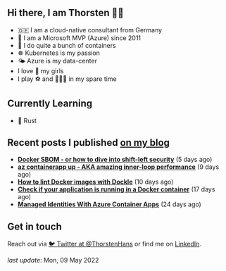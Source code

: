 ## Hi there, I am Thorsten 👋🏼

- 🇩🇪 I am a cloud-native consultant from Germany
- 🔷 I am a Microsoft MVP (Azure) since 2011
- 🐳 I do quite a bunch of containers
- ☸️ Kubernetes is my passion
- 🌤 Azure is my data-center
- I love 💞 my girls
- I play ⚽️ and 🏃🏻‍♂️ in my spare time

## Currently Learning

- 🦀 Rust

## Recent posts I published [on my blog](https://thorsten-hans.com)

- **[Docker SBOM - or how to dive into shift-left security](https://www.thorsten-hans.com/docker-sbom-dive-into-shift-left-security/)** (5 days ago)
- **[az containerapp up - AKA amazing inner-loop performance](https://www.thorsten-hans.com/az-containerapp-aka-amazing-loop-performance/)** (9 days ago)
- **[How to lint Docker images with Dockle](https://www.thorsten-hans.com/lint-docker-images-with-dockle/)** (10 days ago)
- **[Check if your application is running in a Docker container](https://www.thorsten-hans.com/check-if-application-is-running-in-docker-container/)** (17 days ago)
- **[Managed Identities With Azure Container Apps](https://www.thorsten-hans.com/managed-identities-with-azure-container-apps/)** (24 days ago)

## Get in touch

Reach out via [🐦 Twitter at @ThorstenHans](https://twitter.com/ThorstenHans) or find me on [LinkedIn](https://linkedin.com/in/ThorstenHans).

_last update_: Mon, 09 May 2022
